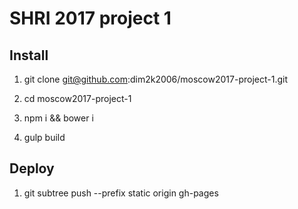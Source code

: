# SHRI 2017 project 1

## Install
1. git clone git@github.com:dim2k2006/moscow2017-project-1.git

2. cd moscow2017-project-1

3. npm i && bower i

4. gulp build

## Deploy
1. git subtree push --prefix static origin gh-pages

